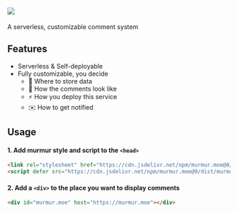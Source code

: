 # [![](https://user-images.githubusercontent.com/5512552/143556734-31c0772d-e37a-4533-b6d5-289339615ed7.png)](https://murmur.moe)

A serverless, customizable comment system

## Features

- Serverless & Self-deployable
- Fully customizable, you decide
  - 💾 Where to store data
  - 💅 How the comments look like
  - ⚡️ How you deploy this service
  - ✉️ How to get notified

## Usage

#### 1. Add murmur style and script to the `<head>`

```html
<link rel="stylesheet" href="https://cdn.jsdelivr.net/npm/murmur.moe@0/style.css"/>
<script defer src="https://cdn.jsdelivr.net/npm/murmur.moe@0/dist/murmur.umd.js"></script>
```

#### 2. Add a `<div>` to the place you want to display comments

```html
<div id="murmur.moe" host="https://murmur.moe"></div>
```

